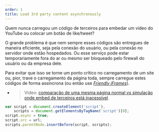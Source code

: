 ```yaml
---
order: 1
title: Load 3rd party content asynchronously
---
```


Quem nunca carregou um código de terceiros para embedar um vídeo do YouTube ou colocar um botão de like/tweet?

O grande problema é que nem sempre esses códigos são entregues de maneira eficiente, seja pela conexão do usuário, ou pela conexão no servidor onde estão hospedados. Ou esse serviço pode estar temporariamente fora do ar ou mesmo ser bloqueado pelo firewall do usuário ou da empresa dele.

Para evitar que isso se torne um ponto crítico no carregamento de um site ou, pior, trave o carregamento da página toda, sempre carregue estes códigos de forma assíncrona (ou então use *[Friendly iFrames](https://www.facebook.com/note.php?note_id=10151176218703920)*).

* > Video: [comparação de uma mesma página normal vs simulação onde embed de terceiros está inacessível](http://www.webpagetest.org/video/view.php?id=111011_4e0708d3caa23b21a798cc01d0fdb7882a735a7d).

```js
var script = document.createElement('script'),
    scripts = document.getElementsByTagName('script')[0];
script.async = true;
script.src = url;
scripts.parentNode.insertBefore(script, scripts);
```
